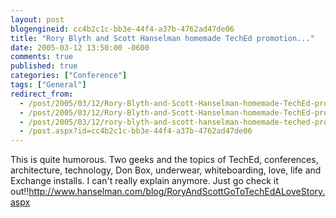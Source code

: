 ```yaml
---
layout: post
blogengineid: cc4b2c1c-bb3e-44f4-a37b-4762ad47de06
title: "Rory Blyth and Scott Hanselman homemade TechEd promotion..."
date: 2005-03-12 13:50:00 -0600
comments: true
published: true
categories: ["Conference"]
tags: ["General"]
redirect_from: 
  - /post/2005/03/12/Rory-Blyth-and-Scott-Hanselman-homemade-TechEd-promotion.aspx
  - /post/2005/03/12/Rory-Blyth-and-Scott-Hanselman-homemade-TechEd-promotion
  - /post/2005/03/12/rory-blyth-and-scott-hanselman-homemade-teched-promotion
  - /post.aspx?id=cc4b2c1c-bb3e-44f4-a37b-4762ad47de06
---
```


This is quite humorous. Two geeks and the topics of TechEd, conferences, architecture, technology, Don Box, underwear, whiteboarding, love, life and Exchange installs. I can't really explain anymore. Just go check it out!!<A href="http://www.hanselman.com/blog/RoryAndScottGoToTechEdALoveStory.aspx">http://www.hanselman.com/blog/RoryAndScottGoToTechEdALoveStory.aspx</A>
